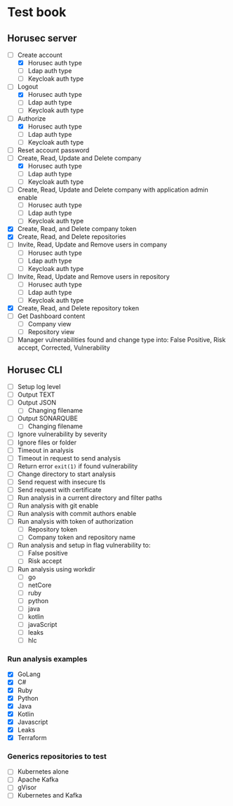 # Test book

## Horusec server
- [ ] Create account
  - [X] Horusec auth type
  - [ ] Ldap auth type
  - [ ] Keycloak auth type
- [ ] Logout
  - [X] Horusec auth type
  - [ ] Ldap auth type
  - [ ] Keycloak auth type
- [ ] Authorize
  - [X] Horusec auth type
  - [ ] Ldap auth type
  - [ ] Keycloak auth type
- [ ] Reset account password
- [ ] Create, Read, Update and Delete company
  - [X] Horusec auth type
  - [ ] Ldap auth type
  - [ ] Keycloak auth type
- [ ] Create, Read, Update and Delete company with application admin enable
  - [ ] Horusec auth type
  - [ ] Ldap auth type
  - [ ] Keycloak auth type
- [X] Create, Read, and Delete company token
- [X] Create, Read, and Delete repositories
- [ ] Invite, Read, Update and Remove users in company
  - [ ] Horusec auth type
  - [ ] Ldap auth type
  - [ ] Keycloak auth type
- [ ] Invite, Read, Update and Remove users in repository
  - [ ] Horusec auth type
  - [ ] Ldap auth type
  - [ ] Keycloak auth type
- [X] Create, Read, and Delete repository token
- [ ] Get Dashboard content
  - [ ] Company view
  - [ ] Repository view
- [ ] Manager vulnerabilities found and change type into: False Positive, Risk accept, Corrected, Vulnerability

## Horusec CLI
- [ ] Setup log level
- [ ] Output TEXT
- [ ] Output JSON
  - [ ] Changing filename
- [ ] Output SONARQUBE
  - [ ] Changing filename
- [ ] Ignore vulnerability by severity
- [ ] Ignore files or folder
- [ ] Timeout in analysis
- [ ] Timeout in request to send analysis  
- [ ] Return error `exit(1)` if found vulnerability
- [ ] Change directory to start analysis
- [ ] Send request with insecure tls
- [ ] Send request with certificate
- [ ] Run analysis in a current directory and filter paths
- [ ] Run analysis with git enable
- [ ] Run analysis with commit authors enable
- [ ] Run analysis with token of authorization
  - [ ] Repository token
  - [ ] Company token and repository name
- [ ] Run analysis and setup in flag vulnerability to:
  - [ ] False positive
  - [ ] Risk accept
- [ ] Run analysis using workdir
  - [ ] go
  - [ ] netCore
  - [ ] ruby
  - [ ] python
  - [ ] java
  - [ ] kotlin
  - [ ] javaScript
  - [ ] leaks
  - [ ] hlc

### Run analysis examples
  - [X] GoLang
  - [X] C#
  - [X] Ruby
  - [X] Python
  - [X] Java
  - [X] Kotlin
  - [X] Javascript
  - [X] Leaks
  - [X] Terraform

### Generics repositories to test
- [ ] Kubernetes alone
- [ ] Apache Kafka
- [ ] gVisor
- [ ] Kubernetes and Kafka
